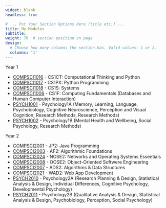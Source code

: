 ```yaml
---
widget: blank
headless: true

# ... Put Your Section Options Here (title etc.) ...
title: My Modules
subtitle:
weight: 70  # section position on page
design:
  # Choose how many columns the section has. Valid values: 1 or 2.
  columns: '1'
---
```


Year 1

<ul>
  <li><a href="https://www.gla.ac.uk/undergraduate/degrees/computingscience/?card=course&code=COMPSCI1016">COMPSCI1016</a> - CS1CT: Computational Thinking and Python</li>
  <li><a href="https://www.gla.ac.uk/undergraduate/degrees/computingscience/?card=course&code=COMPSCI1017">COMPSCI1017</a> - CS1PX: Python Programming</li>
  <li><a href="https://www.gla.ac.uk/undergraduate/degrees/computingscience/?card=course&code=COMPSCI1018">COMPSCI1018</a> - CS1S: Systems</li>
  <li><a href="https://www.gla.ac.uk/undergraduate/degrees/computingscience/?card=course&code=COMPSCI1006">COMPSCI1006</a> - CS1F: Computing Fundamentals (Databases and Human Computer Interaction)</li>
  <li><a href="https://www.gla.ac.uk/undergraduate/degrees/psychology/?card=course&code=PSYCH1001">PSYCH1001</a> - Psychology1A (Memory, Learning, Language, Psychobiology, Cognitive Neuroscience, Perception and Visual Cognition, Research Methods, Research Methods)</li>
  <li><a href="https://www.gla.ac.uk/undergraduate/degrees/psychology/?card=course&code=PSYCH1002">PSYCH1002</a> - Psychology1B (Mental Health and Wellbeing, Social Psychology, Research Methods)</li>
  <!-- <li>GERMAN1003 - German Language 1</li> -->
</ul>


Year 2
<ul>
  <li><a href="https://www.gla.ac.uk/undergraduate/degrees/computingscience/?card=course&code=COMPSCI2001">COMPSCI2001</a> - JP2: Java Programming</li>
  <li><a href="https://www.gla.ac.uk/undergraduate/degrees/computingscience/?card=course&code=COMPSCI2003">COMPSCI2003</a> - AF2: Algorithmic Foundations</li>
  <li><a href="https://www.gla.ac.uk/undergraduate/degrees/computingscience/?card=course&code=COMPSCI2024">COMPSCI2024</a> - NOSE2: Networks and Operating Systems Essentials</li>
  <li><a href="https://www.gla.ac.uk/undergraduate/degrees/computingscience/?card=course&code=COMPSCI2008">COMPSCI2008</a> - OOSE2: Object-Oriented Softwere Engineering</li>
  <li><a href="https://www.gla.ac.uk/undergraduate/degrees/computingscience/?card=course&code=COMPSCI2007">COMPSCI2007</a> - ADS2: Algorithms & Data Structures</li>
  <li><a href="https://www.gla.ac.uk/undergraduate/degrees/computingscience/?card=course&code=COMPSCI2021">COMPSCI2021</a> - WAD2: Web App Development </li>
    <li><a href="https://www.gla.ac.uk/undergraduate/degrees/psychology/?card=course&code=PSYCH2010">PSYCH2010</a> - Psychology2A (Research Planning & Design, Statistical Analysis & Design, Individual Differences, Cognitive Psychology, Developmental Psychology)</li>
  <li><a href="https://www.gla.ac.uk/undergraduate/degrees/psychology/?card=course&code=PSYCH2011">PSYCH2011</a> - Psychology2B (Qualitative Analysis & Design, Statistical Analysis & Design, Psychobiology, Perception, Social Psychology)</li>
</ul>
